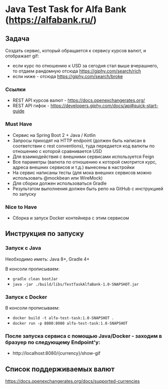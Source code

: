 # Java Test Task for Alfa Bank (https://alfabank.ru/)

## Задача

Создать сервис, который обращается к сервису курсов валют, и отображает gif:
- если курс по отношению к USD за сегодня стал выше вчерашнего, то отдаем рандомную отсюда https://giphy.com/search/rich
- если ниже - отсюда https://giphy.com/search/broke

### Ссылки

- REST API курсов валют - https://docs.openexchangerates.org/
- REST API гифок - https://developers.giphy.com/docs/api#quick-start-guide

### Must Have

- Сервис на Spring Boot 2 + Java / Kotlin
- Запросы приходят на HTTP endpoint (должен быть написан в соответствии с rest conventions), туда передается код валюты по отношению с которой сравнивается USD
- Для взаимодействия с внешними сервисами используется Feign
- Все параметры (валюта по отношению к которой смотрится курс, адреса внешних сервисов и т.д.) вынесены в настройки
- На сервис написаны тесты (для мока внешних сервисов можно использовать @mockbean или WireMock)
- Для сборки должен использоваться Gradle
- Результатом выполнения должен быть репо на GitHub с инструкцией по запуску

### Nice to Have

- Сборка и запуск Docker контейнера с этим сервисом

## Инструкция по запуску

### Запуск с Java

Необходимо иметь: Java 8+, Gradle 4+

В консоли прописываем:
- ```gradle clean bootJar```
- ```java -jar ./build/libs/TestTaskAlfaBank-1.0-SNAPSHOT.jar```

### Запуск с Docker

В консоли прописываем:
- ```docker build -t alfa-test-task:1.0-SNAPSHOT .```
- ```docker run -p 8080:8080 alfa-test-task:1.0-SNAPSHOT```

### После запуска сервиса с помощью Java/Docker - заходим в бразуер по следующему Endpoint'у:
- http://localhost:8080/{currency}/show-gif

## Список поддерживаемых валют

https://docs.openexchangerates.org/docs/supported-currencies
